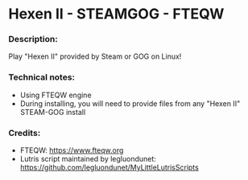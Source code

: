 # Hexen II - STEAMGOG - FTEQW
### Description:
Play "Hexen II" provided by Steam or GOG on Linux!
### Technical notes:
- Using FTEQW engine
- During installing, you will need to provide files from any "Hexen II" STEAM-GOG install
### Credits:
- FTEQW: https://www.fteqw.org
- Lutris script maintained by legluondunet: https://github.com/legluondunet/MyLittleLutrisScripts
